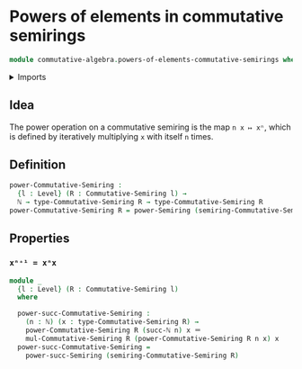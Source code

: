 # Powers of elements in commutative semirings

```agda
module commutative-algebra.powers-of-elements-commutative-semirings where
```

<details><summary>Imports</summary>
```agda
open import commutative-algebra.commutative-semirings
open import foundation.identity-types
open import foundation.universe-levels
open import elementary-number-theory.natural-numbers
open import ring-theory.powers-of-elements-semirings
```
</details>

## Idea

The power operation on a commutative semiring is the map `n x ↦ xⁿ`, which is defined by iteratively multiplying `x` with itself `n` times.

## Definition

```agda
power-Commutative-Semiring :
  {l : Level} (R : Commutative-Semiring l) →
  ℕ → type-Commutative-Semiring R → type-Commutative-Semiring R
power-Commutative-Semiring R = power-Semiring (semiring-Commutative-Semiring R)
```

## Properties

### `xⁿ⁺¹ = xⁿx`

```agda
module _
  {l : Level} (R : Commutative-Semiring l)
  where

  power-succ-Commutative-Semiring :
    (n : ℕ) (x : type-Commutative-Semiring R) →
    power-Commutative-Semiring R (succ-ℕ n) x ＝
    mul-Commutative-Semiring R (power-Commutative-Semiring R n x) x
  power-succ-Commutative-Semiring =
    power-succ-Semiring (semiring-Commutative-Semiring R)
```
